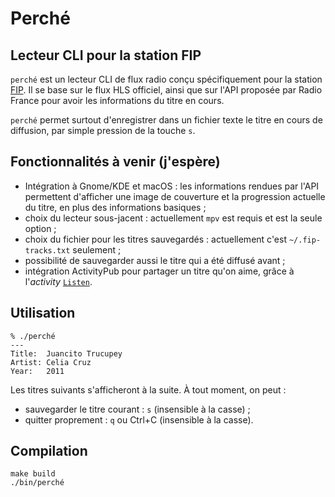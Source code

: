 # Perché
## Lecteur CLI pour la station FIP

`perché` est un lecteur CLI de flux radio conçu spécifiquement pour la station
[FIP](https://www.radiofrance.fr/fip). Il se base sur le flux HLS officiel,
ainsi que sur l'API proposée par Radio France pour avoir les informations du
titre en cours.

`perché` permet surtout d'enregistrer dans un fichier texte le titre en cours
de diffusion, par simple pression de la touche `s`.


## Fonctionnalités à venir (j'espère)

 * Intégration à Gnome/KDE et macOS : les informations rendues par l'API
   permettent d'afficher une image de couverture et la progression actuelle du
   titre, en plus des informations basiques ;
 * choix du lecteur sous-jacent : actuellement `mpv` est requis et est la seule
   option ;
 * choix du fichier pour les titres sauvegardés : actuellement c'est
   `~/.fip-tracks.txt` seulement ;
 * possibilité de sauvegarder aussi le titre qui a été diffusé avant ;
 * intégration ActivityPub pour partager un titre qu'on aime, grâce à l'*activity* [`Listen`](https://www.w3.org/TR/activitystreams-vocabulary/#dfn-listen).

## Utilisation

```console
% ./perché
---
Title:  Juancito Trucupey
Artist: Celia Cruz
Year:   2011
```

Les titres suivants s'afficheront à la suite. À tout moment, on peut :

 * sauvegarder le titre courant : `s` (insensible à la casse) ;
 * quitter proprement : `q` ou Ctrl+C (insensible à la casse).

## Compilation

```console
make build
./bin/perché
```
